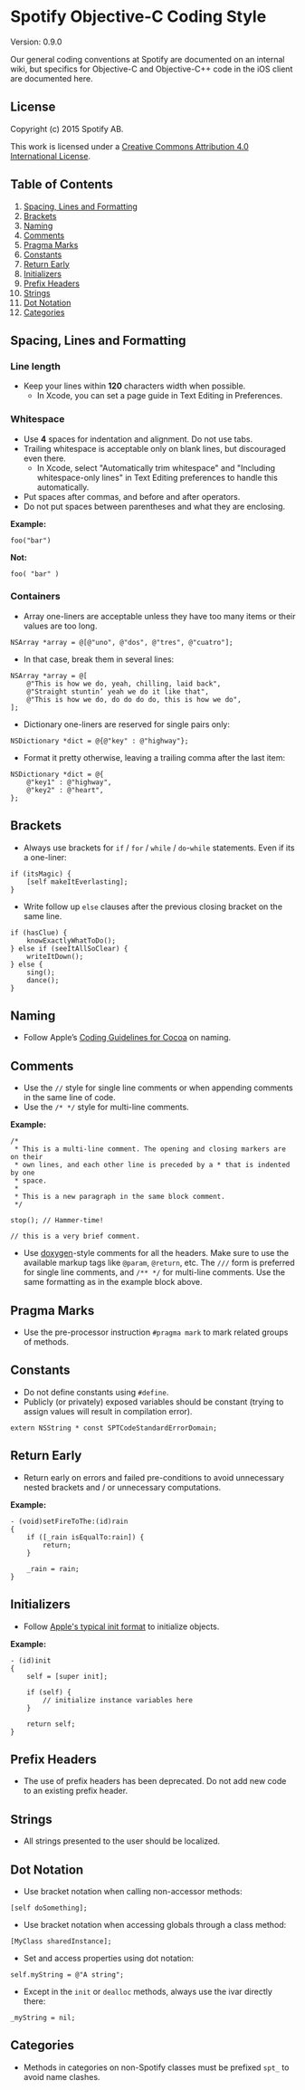 Spotify Objective-C Coding Style
================================

Version: 0.9.0

Our general coding conventions at Spotify are documented on an internal wiki, but specifics for Objective-C and
Objective-C++ code in the iOS client are documented here.

License
-------
Copyright (c) 2015 Spotify AB. 

This work is licensed under a [Creative Commons Attribution 4.0 International License]( http://creativecommons.org/licenses/by/4.0/).

Table of Contents
-----------------

1.  [Spacing, Lines and Formatting](#spacing-lines-and-formatting)
2.  [Brackets](#brackets)
3.  [Naming](#naming)
4.  [Comments](#comments)
5.  [Pragma Marks](#pragma-marks)
6.  [Constants](#constants)
7.  [Return Early](#return-early)
8.  [Initializers](#initializers)
9.  [Prefix Headers](#prefix-headers)
10. [Strings](#strings)
11. [Dot Notation](#dot-notation)
12. [Categories](#categories)

Spacing, Lines and Formatting
-----------------------------

### Line length
* Keep your lines within **120** characters width when possible.
  * In Xcode, you can set a page guide in Text Editing in Preferences.

### Whitespace
* Use **4** spaces for indentation and alignment. Do not use tabs.
* Trailing whitespace is acceptable only on blank lines, but discouraged even there.
  * In Xcode, select "Automatically trim whitespace" and "Including whitespace-only lines" in Text Editing preferences
    to handle this automatically.
* Put spaces after commas, and before and after operators.
* Do not put spaces between parentheses and what they are enclosing.

**Example:**
```objc
foo("bar") 
```

**Not:**

```objc
foo( "bar" )
```

### Containers
* Array one-liners are acceptable unless they have too many items or their values are too long.

```objc
NSArray *array = @[@"uno", @"dos", @"tres", @"cuatro"];
```

* In that case, break them in several lines:

```objc
NSArray *array = @[
    @"This is how we do, yeah, chilling, laid back",
    @"Straight stuntin’ yeah we do it like that",
    @"This is how we do, do do do do, this is how we do",
];
```

* Dictionary one-liners are reserved for single pairs only:

```objc
NSDictionary *dict = @{@"key" : @"highway"};
```

* Format it pretty otherwise, leaving a trailing comma after the last item:
```objc
NSDictionary *dict = @{
    @"key1" : @"highway",
    @"key2" : @"heart",
};
```

Brackets
--------
* Always use brackets for `if` / `for` / `while` / `do`-`while` statements. Even if its a one-liner:

```objc
if (itsMagic) {
    [self makeItEverlasting];
}
```

* Write follow up `else` clauses after the previous closing bracket on the same line.

```objc
if (hasClue) {
    knowExactlyWhatToDo();
} else if (seeItAllSoClear) {
    writeItDown();
} else {
    sing();
    dance();
}
```

Naming
------
* Follow Apple’s [Coding Guidelines for Cocoa](https://developer.apple.com/library/mac/#documentation/Cocoa/Conceptual/CodingGuidelines/CodingGuidelines.html)
on naming.

Comments
--------
* Use the `//` style for single line comments or when appending comments in the same line of code.
* Use the `/* */` style for multi-line comments.

**Example:**
```objc
/*
 * This is a multi-line comment. The opening and closing markers are on their
 * own lines, and each other line is preceded by a * that is indented by one
 * space.
 *
 * This is a new paragraph in the same block comment.
 */

stop(); // Hammer-time!

// this is a very brief comment.
```

* Use [doxygen](http://www.stack.nl/~dimitri/doxygen/manual/docblocks.html)-style comments for all the headers. Make
sure to use the available markup tags like `@param`, `@return`, etc. The `///` form is preferred for single line
comments, and `/** */` for multi-line comments. Use the same formatting as in the example block above.

Pragma Marks
------------
* Use the pre-processor instruction `#pragma mark` to mark related groups of methods.

Constants
---------
* Do not define constants using `#define`.
* Publicly (or privately) exposed variables should be constant (trying to assign values will result in compilation
error).

```objc
extern NSString * const SPTCodeStandardErrorDomain;
```

Return Early
------------
* Return early on errors and failed pre-conditions to avoid unnecessary nested brackets and / or unnecessary
computations.

**Example:**

```objc
- (void)setFireToThe:(id)rain
{
    if ([_rain isEqualTo:rain]) {
        return;
    }

    _rain = rain;
}
```

Initializers
------------
* Follow [Apple's typical init format](https://developer.apple.com/library/ios/documentation/Cocoa/Conceptual/ProgrammingWithObjectiveC/EncapsulatingData/EncapsulatingData.html#//apple_ref/doc/uid/TP40011210-CH5-SW11) to initialize objects.

**Example:**

```objc
- (id)init 
{
    self = [super init];
 
    if (self) {
        // initialize instance variables here
    }
 
    return self;
}
```

Prefix Headers
--------------
* The use of prefix headers has been deprecated. Do not add new code to an existing prefix header.

Strings
-------
* All strings presented to the user should be localized.

Dot Notation
------------
* Use bracket notation when calling non-accessor methods:

```objc
[self doSomething];
```

* Use bracket notation when accessing globals through a class method:

```objc
[MyClass sharedInstance];
```

* Set and access properties using dot notation:

```objc
self.myString = @"A string";
```

* Except in the `init` or `dealloc` methods, always use the ivar directly there:

```objc
_myString = nil;
```

Categories
----------
* Methods in categories on non-Spotify classes must be prefixed `spt_` to avoid name clashes.
